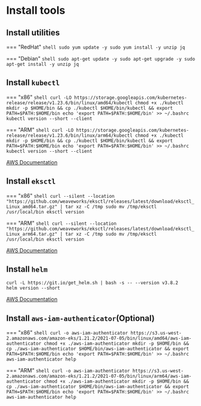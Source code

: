 # Install tools

## Install utilities

=== "RedHat"
    ``` shell
    sudo yum update -y
    sudo yum install -y unzip jq
    ```

=== "Debian"
    ``` shell
    sudo apt-get update -y
    sudo apt-get upgrade -y
    sudo apt-get install -y unzip jq
    ```

## Install `kubectl`

=== "x86"
    ``` shell
    curl -LO https://storage.googleapis.com/kubernetes-release/release/v1.23.6/bin/linux/amd64/kubectl
    chmod +x ./kubectl
    mkdir -p $HOME/bin && cp ./kubectl $HOME/bin/kubectl && export PATH=$PATH:$HOME/bin
    echo 'export PATH=$PATH:$HOME/bin' >> ~/.bashrc
    kubectl version --short --client
    ```

=== "ARM"
    ``` shell
    curl -LO https://storage.googleapis.com/kubernetes-release/release/v1.23.6/bin/linux/arm64/kubectl
    chmod +x ./kubectl
    mkdir -p $HOME/bin && cp ./kubectl $HOME/bin/kubectl && export PATH=$PATH:$HOME/bin
    echo 'export PATH=$PATH:$HOME/bin' >> ~/.bashrc
    kubectl version --short --client
    ```

[AWS Documentation](https://docs.aws.amazon.com/eks/latest/userguide/install-kubectl.html)

## Install `eksctl`

=== "x86"
    ``` shell
    curl --silent --location "https://github.com/weaveworks/eksctl/releases/latest/download/eksctl_Linux_amd64.tar.gz" | tar xz -C /tmp
    sudo mv /tmp/eksctl /usr/local/bin
    eksctl version
    ```

=== "ARM"
    ``` shell
    curl --silent --location "https://github.com/weaveworks/eksctl/releases/latest/download/eksctl_Linux_arm64.tar.gz" | tar xz -C /tmp
    sudo mv /tmp/eksctl /usr/local/bin
    eksctl version
    ```

[AWS Documentation](https://docs.aws.amazon.com/eks/latest/userguide/eksctl.html)

## Install `helm`

``` shell
curl -L https://git.io/get_helm.sh | bash -s -- --version v3.8.2
helm version --short
```

[AWS Documentation](https://docs.aws.amazon.com/eks/latest/userguide/helm.html)

## Install `aws-iam-authenticator`(Optional)

=== "x86"
    ``` shell
    curl -o aws-iam-authenticator https://s3.us-west-2.amazonaws.com/amazon-eks/1.21.2/2021-07-05/bin/linux/amd64/aws-iam-authenticator
    chmod +x ./aws-iam-authenticator
    mkdir -p $HOME/bin && cp ./aws-iam-authenticator $HOME/bin/aws-iam-authenticator && export PATH=$PATH:$HOME/bin
    echo 'export PATH=$PATH:$HOME/bin' >> ~/.bashrc
    aws-iam-authenticator help
    ```

=== "ARM"
    ``` shell
    curl -o aws-iam-authenticator https://s3.us-west-2.amazonaws.com/amazon-eks/1.21.2/2021-07-05/bin/linux/arm64/aws-iam-authenticator
    chmod +x ./aws-iam-authenticator
    mkdir -p $HOME/bin && cp ./aws-iam-authenticator $HOME/bin/aws-iam-authenticator && export PATH=$PATH:$HOME/bin
    echo 'export PATH=$PATH:$HOME/bin' >> ~/.bashrc
    aws-iam-authenticator help
    ```